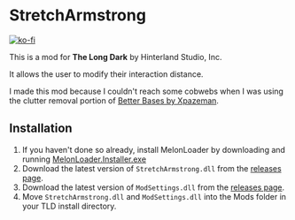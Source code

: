 # StretchArmstrong
[![ko-fi](https://ko-fi.com/img/githubbutton_sm.svg)](https://ko-fi.com/N4N21JQB0)

This is a mod for **The Long Dark** by Hinterland Studio, Inc.

It allows the user to modify their interaction distance.

I made this mod because I couldn't reach some cobwebs when I was using the clutter removal portion of [Better Bases by Xpazeman](https://github.com/Xpazeman/tld-better-bases/releases).

## Installation
1. If you haven't done so already, install MelonLoader by downloading and running [MelonLoader.Installer.exe](https://github.com/HerpDerpinstine/MelonLoader/releases/latest/download/MelonLoader.Installer.exe)
2. Download the latest version of `StretchArmstrong.dll` from the [releases page](https://github.com/bushtail/StretchArmstrong/releases).
3. Download the latest version of `ModSettings.dll` from the [releases page](https://github.com/zeobviouslyfakeacc/ModSettings/releases).
4. Move `StretchArmstrong.dll` and `ModSettings.dll` into the Mods folder in your TLD install directory.


